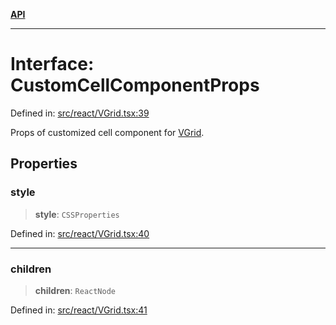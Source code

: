 [**API**](../../API.md)

***

# Interface: CustomCellComponentProps

Defined in: [src/react/VGrid.tsx:39](https://github.com/inokawa/virtua/blob/abf3f68debe26f3e9ab924819f65d2702d5707c4/src/react/VGrid.tsx#L39)

Props of customized cell component for [VGrid](../variables/experimental_VGrid.md).

## Properties

### style

> **style**: `CSSProperties`

Defined in: [src/react/VGrid.tsx:40](https://github.com/inokawa/virtua/blob/abf3f68debe26f3e9ab924819f65d2702d5707c4/src/react/VGrid.tsx#L40)

***

### children

> **children**: `ReactNode`

Defined in: [src/react/VGrid.tsx:41](https://github.com/inokawa/virtua/blob/abf3f68debe26f3e9ab924819f65d2702d5707c4/src/react/VGrid.tsx#L41)
